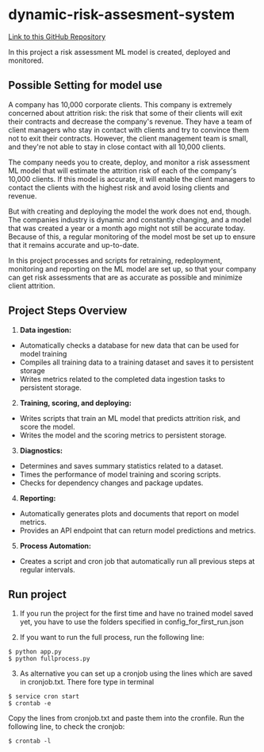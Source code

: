 # dynamic-risk-assesment-system

[Link to this GitHub Repository](https://github.com/dolorina/dynamic-risk-assesment-system)

In this project a risk assessment ML model is created, deployed and monitored. 

## Possible Setting for model use 
A company has 10,000 corporate clients. This company is extremely concerned about attrition risk: the risk that some of their clients will exit their contracts and decrease the company's revenue. They have a team of client managers who stay in contact with clients and try to convince them not to exit their contracts. However, the client management team is small, and they're not able to stay in close contact with all 10,000 clients.

The company needs you to create, deploy, and monitor a risk assessment ML model that will estimate the attrition risk of each of the company's 10,000 clients. If this model is accurate, it will enable the client managers to contact the clients with the highest risk and avoid losing clients and revenue.

But with creating and deploying the model the work does not end, though. The companies industry is dynamic and constantly changing, and a model that was created a year or a month ago might not still be accurate today. Because of this, a regular monitoring of the model most be set up to ensure that it remains accurate and up-to-date. 

In this project processes and scripts for retraining, redeployment, monitoring and reporting on the ML model are set up, so that your company can get risk assessments that are as accurate as possible and minimize client attrition.

## Project Steps Overview

1. **Data ingestion:** 
* Automatically checks a database for new data that can be used for model training
* Compiles all training data to a training dataset and saves it to persistent storage
* Writes metrics related to the completed data ingestion tasks to persistent storage.
    
2. **Training, scoring, and deploying:**
* Writes scripts that train an ML model that predicts attrition risk, and score the model. 
* Writes the model and the scoring metrics to persistent storage.


3. **Diagnostics:** 
* Determines and saves summary statistics related to a dataset.
* Times the performance of model training and scoring scripts.
* Checks for dependency changes and package updates.
    
4. **Reporting:** 
* Automatically generates plots and documents that report on model metrics. 
* Provides an API endpoint that can return model predictions and metrics.

5. **Process Automation:** 
* Creates a script and cron job that automatically run all previous steps at regular intervals.


## Run project

1. If you run the project for the first time and have no trained model saved yet, you have to use the folders specified in config_for_first_run.json

2. If you want to run the full process, run the following line:

```
$ python app.py
$ python fullprocess.py
```

3. As alternative you can set up a cronjob using the lines which are saved in cronjob.txt. There fore type in terminal

```
$ service cron start
$ crontab -e 
```

Copy the lines from cronjob.txt and paste them into the cronfile. Run the following line, to check the cronjob:

```
$ crontab -l 
```